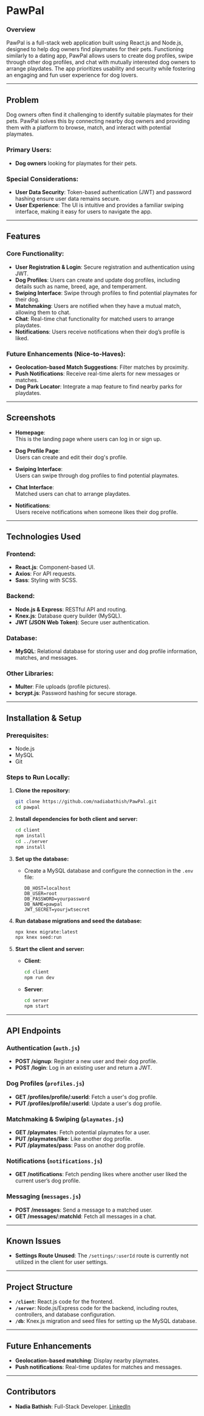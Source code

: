 
# **PawPal**

### Overview
PawPal is a full-stack web application built using React.js and Node.js, designed to help dog owners find playmates for their pets. Functioning similarly to a dating app, PawPal allows users to create dog profiles, swipe through other dog profiles, and chat with mutually interested dog owners to arrange playdates. The app prioritizes usability and security while fostering an engaging and fun user experience for dog lovers.

---

## Problem
Dog owners often find it challenging to identify suitable playmates for their pets. PawPal solves this by connecting nearby dog owners and providing them with a platform to browse, match, and interact with potential playmates.

### Primary Users:
- **Dog owners** looking for playmates for their pets.

### Special Considerations:
- **User Data Security**: Token-based authentication (JWT) and password hashing ensure user data remains secure.
- **User Experience**: The UI is intuitive and provides a familiar swiping interface, making it easy for users to navigate the app.

---

## Features
### Core Functionality:
- **User Registration & Login**: Secure registration and authentication using JWT.
- **Dog Profiles**: Users can create and update dog profiles, including details such as name, breed, age, and temperament.
- **Swiping Interface**: Swipe through profiles to find potential playmates for their dog.
- **Matchmaking**: Users are notified when they have a mutual match, allowing them to chat.
- **Chat**: Real-time chat functionality for matched users to arrange playdates.
- **Notifications**: Users receive notifications when their dog’s profile is liked.

### Future Enhancements (Nice-to-Haves):
- **Geolocation-based Match Suggestions**: Filter matches by proximity.
- **Push Notifications**: Receive real-time alerts for new messages or matches.
- **Dog Park Locator**: Integrate a map feature to find nearby parks for playdates.

---

## Screenshots

- **Homepage**:  
  This is the landing page where users can log in or sign up.
  <!-- ![Homepage Screenshot](./screenshots/homepage.png) -->

- **Dog Profile Page**:  
  Users can create and edit their dog's profile.
  <!-- ![Dog Profile Screenshot](./screenshots/dog-profile.png) -->

- **Swiping Interface**:  
  Users can swipe through dog profiles to find potential playmates.
  <!-- ![Swiping Interface Screenshot](./screenshots/swipe-interface.png) -->

- **Chat Interface**:  
  Matched users can chat to arrange playdates.
  <!-- ![Chat Interface Screenshot](./screenshots/chat.png) -->

- **Notifications**:  
  Users receive notifications when someone likes their dog profile.
  <!-- ![Notifications Screenshot](./screenshots/notifications.png) -->

---

## Technologies Used
### Frontend:
- **React.js**: Component-based UI.
- **Axios**: For API requests.
- **Sass**: Styling with SCSS.

### Backend:
- **Node.js & Express**: RESTful API and routing.
- **Knex.js**: Database query builder (MySQL).
- **JWT (JSON Web Token)**: Secure user authentication.

### Database:
- **MySQL**: Relational database for storing user and dog profile information, matches, and messages.

### Other Libraries:
- **Multer**: File uploads (profile pictures).
- **bcrypt.js**: Password hashing for secure storage.

---

## Installation & Setup

### Prerequisites:
- Node.js
- MySQL
- Git

### Steps to Run Locally:
1. **Clone the repository:**
   ```bash
   git clone https://github.com/nadiabathish/PawPal.git
   cd pawpal
   ```

2. **Install dependencies for both client and server:**
   ```bash
   cd client
   npm install
   cd ../server
   npm install
   ```

3. **Set up the database:**
   - Create a MySQL database and configure the connection in the `.env` file:
     ```
     DB_HOST=localhost
     DB_USER=root
     DB_PASSWORD=yourpassword
     DB_NAME=pawpal
     JWT_SECRET=yourjwtsecret
     ```

4. **Run database migrations and seed the database:**
   ```bash
   npx knex migrate:latest
   npx knex seed:run
   ```

5. **Start the client and server:**
   - **Client**:
     ```bash
     cd client
     npm run dev
     ```
   - **Server**:
     ```bash
     cd server
     npm start
     ```

---

## API Endpoints

### **Authentication** (`auth.js`)
- **POST /signup**: Register a new user and their dog profile.
- **POST /login**: Log in an existing user and return a JWT.

### **Dog Profiles** (`profiles.js`)
- **GET /profiles/profile/:userId**: Fetch a user's dog profile.
- **PUT /profiles/profile/:userId**: Update a user's dog profile.

### **Matchmaking & Swiping** (`playmates.js`)
- **GET /playmates**: Fetch potential playmates for a user.
- **PUT /playmates/like**: Like another dog profile.
- **PUT /playmates/pass**: Pass on another dog profile.

### **Notifications** (`notifications.js`)
- **GET /notifications**: Fetch pending likes where another user liked the current user’s dog profile.

### **Messaging** (`messages.js`)
- **POST /messages**: Send a message to a matched user.
- **GET /messages/:matchId**: Fetch all messages in a chat.

---

## Known Issues
- **Settings Route Unused**: The `/settings/:userId` route is currently not utilized in the client for user settings.

---

## Project Structure
- **`/client`**: React.js code for the frontend.
- **`/server`**: Node.js/Express code for the backend, including routes, controllers, and database configuration.
- **`/db`**: Knex.js migration and seed files for setting up the MySQL database.

---

## Future Enhancements
- **Geolocation-based matching**: Display nearby playmates.
- **Push notifications**: Real-time updates for matches and messages.

---

## Contributors
- **Nadia Bathish**: Full-Stack Developer. [LinkedIn](https://www.linkedin.com/in/nadia-bathish/)
